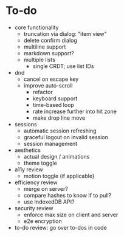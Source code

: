 # To-do

- core functionality
  - truncation via dialog: "item view"
  - delete confirm dialog
  - multiline support
  - markdown support?
  - multiple lists
    - single CRDT; use list IDs
- dnd
  - cancel on escape key
  - improve auto-scroll
    - refactor
    - keyboard support
    - time-based loop
    - rate increase further into hit zone
    - make drop line move
- sessions
  - automatic session refreshing
  - graceful logout on invalid session
  - session management
- aesthetics
  - actual design / animations
  - theme toggle
- a11y review
  - motion toggle (if applicable)
- efficiency review
  - merge on server?
  - compare hashes to know if to pull?
  - use IndexedDB API?
- security review
  - enforce max size on client and server
  - e2e encryption
- to-do review: go over to-dos in code
